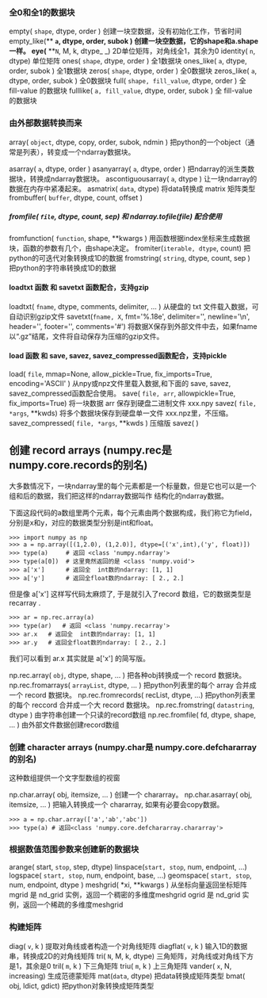 ### 全0和全1的数据块

empty\( `shape`,      dtype,  order \)           创建一块空数据，没有初始化工作，节省时间
empty\_like\(** **`a`,      dtype, order, subok \)  创建一块空数据，它的shape和a.shape一样。
eye\(** **`N`,     M, k, dtype_ _\) 2D单位矩阵，对角线全1，其余为0
identity\( `n`,    dtype\) 单位矩阵
ones\( `shape`,  dtype, order \)            全1数据块
ones\_like\( `a`,  dtype, order, subok \) 全1数据块
zeros\( `shape`,  dtype, order \) 全0数据块
zeros\_like\( `a`,  dtype, order, subok \) 全0数据块
full\( `shape, fill_value`, dtype, order \) 全 fill-value 的数据块
fulllike\( `a, fill_value`,  dtype, order, subok \) 全 fill-value 的数据块

### 由外部数据转换而来

array\( `object`, dtype, copy, order, subok, ndmin \)  把python的一个object（通常是列表），转变成一个ndarray数据块。

asarray\( `a`,  dtype, order \)
asanyarray\( `a`, dtype, order \) 把ndarray的派生类数据块，转换成ndarray数据块。
ascontiguousarray\( `a`, dtype \) 让一块ndarray的数据在内存中紧凑起来。
asmatrix\( `data`,  dtype\) 将data转换成 matrix 矩阵类型
frombuffer\( `buffer`, dtype, count, offset \)
##### fromfile\( `file`, dtype, count, sep\)  和 ndarray.tofile\(file\) 配合使用

fromfunction\( `function`, shape, \*\*kwargs \) 用函数根据index坐标来生成数据块，函数的参数有几个，由shape决定。
fromiter\(`iterable, dtype`,    count\)   把python的可迭代对象转换成1D的数据
fromstring\( `string`, dtype, count, sep \)   把python的字符串转换成1D的数据

#### loadtxt 函数 和 savetxt 函数配合，支持gzip
loadtxt\( `fname`, dtype, comments,  delimiter, ... \)   从硬盘的 txt 文件载入数据，可自动识别gzip文件
savetxt\(`fname, X`, fmt='%.18e', delimiter='', newline='\n', header='', footer='', comments='\#'\) 将数据X保存到外部文件中去，如果fname以“.gz”结尾，文件将自动保存为压缩的gzip文件。

#### load 函数 和 save, savez, savez\_compressed函数配合，支持pickle

load\( `file`, mmap=None, allow\_pickle=True, fix\_imports=True, encoding='ASCII' \) 从npy或npz文件里载入数据,和下面的 save,  savez,  savez\_compressed函数配合使用。
save\( `file, arr`,   allowpickle=True, fix\_imports=True\) 将一块数据 arr 保存到硬盘二进制文件 xxx.npy
savez\( `file, *args`, \*\*kwds\)  将多个数据块保存到硬盘单一文件 xxx.npz里，不压缩。
savez\_compressed\( `file, *args`, \*\*kwds \)  压缩版 savez\( \)

## 创建 record arrays \(numpy.rec是numpy.core.records的别名\)

大多数情况下，一块ndarray里的每个元素都是一个标量数，但是它也可以是一个组和后的数据，我们把这样的ndarray数据叫作 结构化的ndarray数据。

下面这段代码的a数组里两个元素，每个元素由两个数据构成，我们称它为field，分别是x和y，对应的数据类型分别是int和float。

```
>>> import numpy as np
>>> a = np.array([(1,2.0), (1,2.0)], dtype=[('x',int),('y', float)])
>>> type(a)     # 返回 <class 'numpy.ndarray'>
>>> type(a[0])  # 这里竟然返回的是 <class 'numpy.void'>
>>> a['x']      # 返回全  int数的ndarray: [1, 1]
>>> a['y']      # 返回全float数的ndarray: [ 2., 2.]
```

但是像 a\['x'\] 这样写代码太麻烦了, 于是就引入了record 数组，它的数据类型是 recarray .

```
>>> ar = np.rec.array(a)
>>> type(ar)   # 返回 <class 'numpy.recarray'>
>>> ar.x   # 返回全  int数的ndarray: [1, 1]
>>> ar.y   # 返回全float数的ndarray: [ 2., 2.]
```

我们可以看到 ar.x 其实就是 a\['x'\] 的简写版。

np.rec.array\( `obj`,  dtype, shape, ... \)           把各种obj转换成一个 record 数据块。
np.rec.fromarrays\( `arrayList`,  dtype, ... \) 把python列表里的每个 array 合并成一个 record 数据块。
np.rec.fromrecords\( recList, dtype, ...\)          把python列表里的每个 reccord 合并成一个大 record 数据块。
np.rec.fromstring\( `datastring`,  dtype \)    由字符串创建一个只读的record数组
np.rec.fromfile\( fd, dtype, shape, ... \)            由外部文件数据创建record数组

### 创建 character arrays \(numpy.char是 numpy.core.defchararray的别名\)

这种数组提供一个文字型数组的视窗

np.char.array\( obj, itemsize, ... \)     创建一个 chararray。
np.char.asarray\( obj, itemsize, ... \) 把输入转换成一个 chararray, 如果有必要会copy数据。

```
>>> a = np.char.array(['a','ab','abc'])
>>> type(a) # 返回<class 'numpy.core.defchararray.chararray'>
```

### 根据数值范围参数来创建新的数据块

arange\( start, `stop`, step,  dtype\)
linspace\(`start, stop`,  num,  endpoint, ...\)
logspace\( `start, stop`, num, endpoint, base, ...\)
geomspace\( `start, stop`, num, endpoint, dtype \)
meshgrid\( \*xi, \*\*kwargs \) 从坐标向量返回坐标矩阵
mgrid           是 nd\_grid 实例，返回一个稠密的多维度meshgrid
ogrid            是 nd\_grid 实例，返回一个稀疏的多维度meshgrid

### 构建矩阵

diag\( `v`, k \) 提取对角线或者构造一个对角线矩阵
diagflat\( `v`, k \) 输入1D的数据串，转换成2D的对角线矩阵
tri\( `N`, M, k, dtype\) 三角矩阵，对角线或对角线下方是1，其余是0
tril\( `m`, k \) 下三角矩阵
triu\( `m`, k \) 上三角矩阵
vander\( `x`, N, increasing\) 生成范德蒙矩阵
mat\(`data`, dtype\) 把data转换成矩阵类型
bmat\( obj, ldict, gdict\) 把python对象转换成矩阵类型